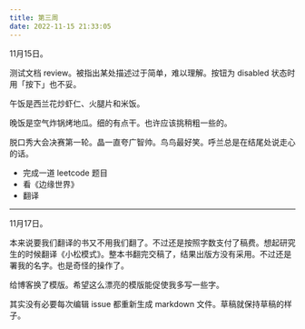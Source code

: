 ```yaml
---
title: 第三周
date: 2022-11-15 21:33:05
---
```

11月15日。

测试文档 review。被指出某处描述过于简单，难以理解。按钮为 disabled 状态时用「按下」也不妥。

午饭是西兰花炒虾仁、火腿片和米饭。

晚饭是空气炸锅烤地瓜。细的有点干。也许应该挑稍粗一些的。

脱口秀大会决赛第一轮。晶一直夸广智帅。鸟鸟最好笑。呼兰总是在结尾处说走心的话。

- 完成一道 leetcode 题目
- 看《边缘世界》
- 翻译

----

11月17日。

本来说要我们翻译的书又不用我们翻了。不过还是按照字数支付了稿费。想起研究生的时候翻译《小松模式》。整本书翻完交稿了，结果出版方没有采用。不过还是署我的名字。也是奇怪的操作了。

给博客换了模版。希望这么漂亮的模版能促使我多写一些字。

其实没有必要每次编辑 issue 都重新生成 markdown 文件。草稿就保持草稿的样子。